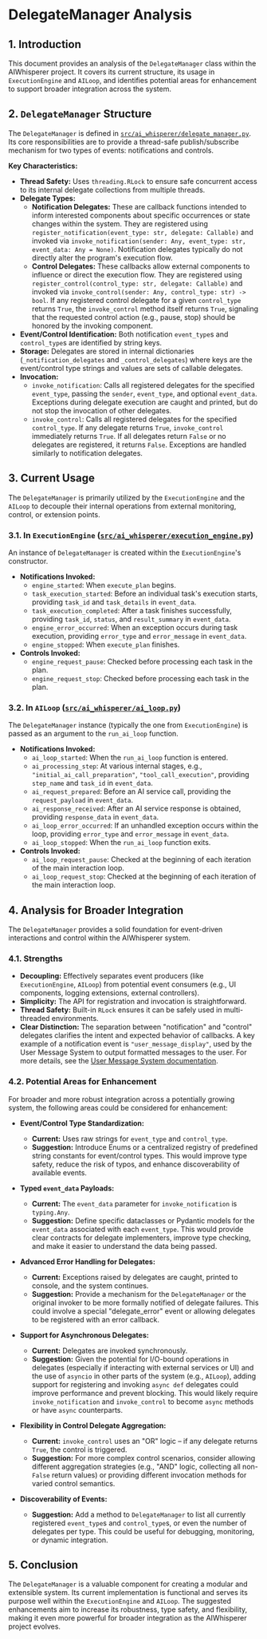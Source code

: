 # DelegateManager Analysis

## 1. Introduction

This document provides an analysis of the `DelegateManager` class within the AIWhisperer project. It covers its current structure, its usage in `ExecutionEngine` and `AILoop`, and identifies potential areas for enhancement to support broader integration across the system.

## 2. `DelegateManager` Structure

The `DelegateManager` is defined in [`src/ai_whisperer/delegate_manager.py`](../src/ai_whisperer/delegate_manager.py). Its core responsibilities are to provide a thread-safe publish/subscribe mechanism for two types of events: notifications and controls.

**Key Characteristics:**

* **Thread Safety:** Uses `threading.RLock` to ensure safe concurrent access to its internal delegate collections from multiple threads.
* **Delegate Types:**
  * **Notification Delegates:** These are callback functions intended to inform interested components about specific occurrences or state changes within the system. They are registered using `register_notification(event_type: str, delegate: Callable)` and invoked via `invoke_notification(sender: Any, event_type: str, event_data: Any = None)`. Notification delegates typically do not directly alter the program's execution flow.
  * **Control Delegates:** These callbacks allow external components to influence or direct the execution flow. They are registered using `register_control(control_type: str, delegate: Callable)` and invoked via `invoke_control(sender: Any, control_type: str) -> bool`. If any registered control delegate for a given `control_type` returns `True`, the `invoke_control` method itself returns `True`, signaling that the requested control action (e.g., pause, stop) should be honored by the invoking component.
* **Event/Control Identification:** Both notification `event_type`s and `control_type`s are identified by string keys.
* **Storage:** Delegates are stored in internal dictionaries (`_notification_delegates` and `_control_delegates`) where keys are the event/control type strings and values are sets of callable delegates.
* **Invocation:**
  * `invoke_notification`: Calls all registered delegates for the specified `event_type`, passing the `sender`, `event_type`, and optional `event_data`. Exceptions during delegate execution are caught and printed, but do not stop the invocation of other delegates.
  * `invoke_control`: Calls all registered delegates for the specified `control_type`. If any delegate returns `True`, `invoke_control` immediately returns `True`. If all delegates return `False` or no delegates are registered, it returns `False`. Exceptions are handled similarly to notification delegates.

## 3. Current Usage

The `DelegateManager` is primarily utilized by the `ExecutionEngine` and the `AILoop` to decouple their internal operations from external monitoring, control, or extension points.

### 3.1. In `ExecutionEngine` ([`src/ai_whisperer/execution_engine.py`](../src/ai_whisperer/execution_engine.py))

An instance of `DelegateManager` is created within the `ExecutionEngine`'s constructor.

* **Notifications Invoked:**
  * `engine_started`: When `execute_plan` begins.
  * `task_execution_started`: Before an individual task's execution starts, providing `task_id` and `task_details` in `event_data`.
  * `task_execution_completed`: After a task finishes successfully, providing `task_id`, `status`, and `result_summary` in `event_data`.
  * `engine_error_occurred`: When an exception occurs during task execution, providing `error_type` and `error_message` in `event_data`.
  * `engine_stopped`: When `execute_plan` finishes.
* **Controls Invoked:**
  * `engine_request_pause`: Checked before processing each task in the plan.
  * `engine_request_stop`: Checked before processing each task in the plan.

### 3.2. In `AILoop` ([`src/ai_whisperer/ai_loop.py`](../src/ai_whisperer/ai_loop.py))

The `DelegateManager` instance (typically the one from `ExecutionEngine`) is passed as an argument to the `run_ai_loop` function.

* **Notifications Invoked:**
  * `ai_loop_started`: When the `run_ai_loop` function is entered.
  * `ai_processing_step`: At various internal stages, e.g., `"initial_ai_call_preparation"`, `"tool_call_execution"`, providing `step_name` and `task_id` in `event_data`.
  * `ai_request_prepared`: Before an AI service call, providing the `request_payload` in `event_data`.
  * `ai_response_received`: After an AI service response is obtained, providing `response_data` in `event_data`.
  * `ai_loop_error_occurred`: If an unhandled exception occurs within the loop, providing `error_type` and `error_message` in `event_data`.
  * `ai_loop_stopped`: When the `run_ai_loop` function exits.
* **Controls Invoked:**
  * `ai_loop_request_pause`: Checked at the beginning of each iteration of the main interaction loop.
  * `ai_loop_request_stop`: Checked at the beginning of each iteration of the main interaction loop.

## 4. Analysis for Broader Integration

The `DelegateManager` provides a solid foundation for event-driven interactions and control within the AIWhisperer system.

### 4.1. Strengths

* **Decoupling:** Effectively separates event producers (like `ExecutionEngine`, `AILoop`) from potential event consumers (e.g., UI components, logging extensions, external controllers).
* **Simplicity:** The API for registration and invocation is straightforward.
* **Thread Safety:** Built-in `RLock` ensures it can be safely used in multi-threaded environments.
* **Clear Distinction:** The separation between "notification" and "control" delegates clarifies the intent and expected behavior of callbacks. A key example of a notification event is `"user_message_display"`, used by the User Message System to output formatted messages to the user. For more details, see the [User Message System documentation](../user_message_system.md).

### 4.2. Potential Areas for Enhancement

For broader and more robust integration across a potentially growing system, the following areas could be considered for enhancement:

* **Event/Control Type Standardization:**
  * **Current:** Uses raw strings for `event_type` and `control_type`.
  * **Suggestion:** Introduce Enums or a centralized registry of predefined string constants for event/control types. This would improve type safety, reduce the risk of typos, and enhance discoverability of available events.

* **Typed `event_data` Payloads:**
  * **Current:** The `event_data` parameter for `invoke_notification` is `typing.Any`.
  * **Suggestion:** Define specific dataclasses or Pydantic models for the `event_data` associated with each `event_type`. This would provide clear contracts for delegate implementers, improve type checking, and make it easier to understand the data being passed.

* **Advanced Error Handling for Delegates:**
  * **Current:** Exceptions raised by delegates are caught, printed to console, and the system continues.
  * **Suggestion:** Provide a mechanism for the `DelegateManager` or the original invoker to be more formally notified of delegate failures. This could involve a special "delegate_error" event or allowing delegates to be registered with an error callback.

* **Support for Asynchronous Delegates:**
  * **Current:** Delegates are invoked synchronously.
  * **Suggestion:** Given the potential for I/O-bound operations in delegates (especially if interacting with external services or UI) and the use of `asyncio` in other parts of the system (e.g., `AILoop`), adding support for registering and invoking `async def` delegates could improve performance and prevent blocking. This would likely require `invoke_notification` and `invoke_control` to become `async` methods or have `async` counterparts.

* **Flexibility in Control Delegate Aggregation:**
  * **Current:** `invoke_control` uses an "OR" logic – if any delegate returns `True`, the control is triggered.
  * **Suggestion:** For more complex control scenarios, consider allowing different aggregation strategies (e.g., "AND" logic, collecting all non-`False` return values) or providing different invocation methods for varied control semantics.

* **Discoverability of Events:**
  * **Suggestion:** Add a method to `DelegateManager` to list all currently registered `event_type`s and `control_type`s, or even the number of delegates per type. This could be useful for debugging, monitoring, or dynamic integration.

## 5. Conclusion

The `DelegateManager` is a valuable component for creating a modular and extensible system. Its current implementation is functional and serves its purpose well within the `ExecutionEngine` and `AILoop`. The suggested enhancements aim to increase its robustness, type safety, and flexibility, making it even more powerful for broader integration as the AIWhisperer project evolves.
